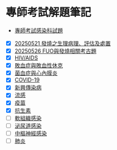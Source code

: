 
# 專師考試解題筆記

- [專師考試感染科試題](https://share.note.sx/f0c1zveu#+YY75GXvWnlbZ4qb6phkLpU8tY0HADYoiSiQGZV9tqU)
- [x] [20250521 發燒之生理病理、評估及處置](https://didiowen.github.io/notes-not-scandal/Slides/20250521_fever.html)
- [x] [20250526 FUO與發燒相關考古題](https://didiowen.github.io/notes-not-scandal/Slides/20250526_fever.html)
- [x] [HIV/AIDS](https://share.note.sx/0sb83lcz#UzVR507MV4hD0CpZDEYviE/Gz53BYVPXKPClLBx5gUw)
- [x] [敗血症與敗血性休克](https://share.note.sx/ellb9wv1#smrKktNhF+EF6R9HzY+cg8EE5vkVcklMuIcE/uKi9aY)
- [x] [菌血症與心內膜炎](https://share.note.sx/5kvwmniy#vnlaMyGYciUZN7WsQcuAJmqAA2V3JjfuLe/8d8U8bdw)
- [x] [COVID-19](https://share.note.sx/v0l7xf5b#kQ9aC51Zr7Xtvik3vbjJHEIWSatWAu84M9+qYavUdIQ)
- [x] [新興傳染病](https://share.note.sx/3g98fwp6#HCENrX5ixz7Qbqs3Pm5wN6FY7YpXcWxrK7mm9wBj4Hc)
- [x] [流感](https://share.note.sx/tvx46vbg#/cQHy8QoCtIBobtySpn1M6NiKAkiqE5+sqsXhjzNLdo)
- [x] [疫苗](https://share.note.sx/a80n6nls#AiFhcQlipJMmFY9xVGeB7gT6pMaKRy27NtT5I6CWMFY)
- [x] [抗生素](https://share.note.sx/phl07lrt#m3+7fJ/DzSGBZILBoqvN0puQctK6xych9ZWRA5I/WLw)
- [ ] [軟組織感染](https://share.note.sx/m28oc93u#wJdC3rLRCv5lXc6KgORO5De/g0L80wqZBMz6mnLkls8)
- [ ] [泌尿道感染](https://share.note.sx/kl2kl718#hM6/FT+eJy30zuzIb2/CO+nEJ76RxqmumC8tFzL6TSQ)
- [ ] [中樞神經感染](https://share.note.sx/1uhhve6q#nCOpir4CQ8PllcQCjkfpY6sYlK4FQVHe1lC2ON4rTeQ)
- [ ] [肺炎](https://share.note.sx/zjjy6gik#ew27eRm1NYP0cd+s5behjb4av/fDft++qb3+v/gP6Yc)
